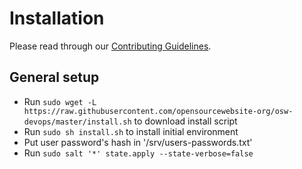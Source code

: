 # Installation

Please read through our [Contributing Guidelines](CONTRIBUTING.md).

## General setup

- Run `sudo wget -L https://raw.githubusercontent.com/opensourcewebsite-org/osw-devops/master/install.sh` to download install script
- Run `sudo sh install.sh` to install initial environment
- Put user password's hash in '/srv/users-passwords.txt'
- Run `sudo salt '*' state.apply --state-verbose=false`
